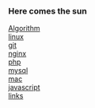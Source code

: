 ### Here comes the sun<br>
[Algorithm](/algorithm/)<br>
[linux](/linux/)<br>
[git](/git/)<br>
[nginx](/nginx/)<br>
[php](/php/)<br>
[mysql](/mysql/)<br>
[mac](/mac/)<br>
[javascript](/javascript/)<br>
[links](/links/)<br>